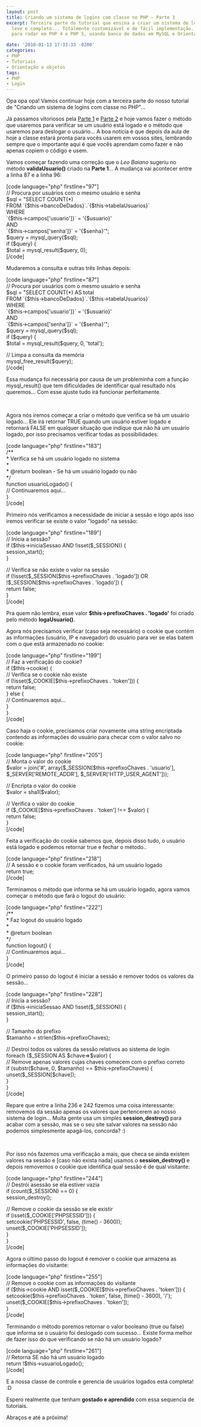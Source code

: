 ```yaml
---
layout: post
title: Criando um sistema de logins com classe no PHP – Parte 3
excerpt: Terceira parte do tutorial que ensina a criar um sistema de login sólido,
  leve e completo... Totalmente customizável e de fácil implementação. Sistema feito
  para rodar em PHP 4 e PHP 5, usando banco de dados em MySQL e Orientação a Objetos.

date: '2010-01-13 17:33:33 -0200'
categories:
- PHP
- Tutoriais
- Orientação a objetos
tags:
- PHP
- Login
---
```

<p>Opa opa opa! Vamos continuar hoje com a terceira parte do nosso tutorial de "Criando um sistema de logins com classe no PHP"...</p>
<p>Já passamos vitoriosos pela <a title="Criando um sistema de logins com classe no PHP - Parte 1" href="http://blog.thiagobelem.net/mysql/criando-um-sistema-de-logins-com-classe-no-php-parte-1/" target="_blank">Parte 1</a> e <a title="Criando um sistema de logins com classe no PHP - Parte 2" href="http://blog.thiagobelem.net/mysql/criando-um-sistema-de-logins-com-classe-no-php-parte-2/" target="_blank">Parte 2</a> e hoje vamos fazer o método que usaremos para verificar se um usuário está logado e o método que usaremos para deslogar o usuário... A boa notícia é que depois da aula de hoje a classe estará pronta para vocês usarem em vossos sites, lembrando sempre que o importante aqui é que vocês aprendam como fazer e não apenas copiem o código e usem.</p>
<p>Vamos começar fazendo uma correção  que o <em>Leo Baiano</em> sugeriu no método <strong>validaUsuario()</strong> criado na <strong>Parte 1</strong>... A mudança vai acontecer entre a linha 87 e a linha 96:</p>
<p>[code language="php" firstline="97"]<br />
		// Procura por usuários com o mesmo usuário e senha<br />
		$sql = &quot;SELECT COUNT(*)<br />
				FROM `{$this-&gt;bancoDeDados}`.`{$this-&gt;tabelaUsuarios}`<br />
				WHERE<br />
					`{$this-&gt;campos['usuario']}` = '{$usuario}'<br />
					AND<br />
					`{$this-&gt;campos['senha']}` = '{$senha}'&quot;;<br />
		$query = mysql_query($sql);<br />
		if ($query) {<br />
			$total = mysql_result($query, 0);<br />
[/code]</p>
<p>Mudaremos a consulta e outras três linhas depois:</p>
<p>[code language="php" firstline="87"]<br />
		// Procura por usuários com o mesmo usuário e senha<br />
		$sql = &quot;SELECT COUNT(*) AS total<br />
				FROM `{$this-&gt;bancoDeDados}`.`{$this-&gt;tabelaUsuarios}`<br />
				WHERE<br />
					`{$this-&gt;campos['usuario']}` = '{$usuario}'<br />
					AND<br />
					`{$this-&gt;campos['senha']}` = '{$senha}'&quot;;<br />
		$query = mysql_query($sql);<br />
		if ($query) {<br />
			$total = mysql_result($query, 0, 'total');</p>
<p>			// Limpa a consulta da memória<br />
			mysql_free_result($query);<br />
[/code]</p>
<p>Essa mudança foi necessária por causa de um probleminha com a função mysql_result() que tem dificuldades de identificar qual resultado nós queremos... Com esse ajuste tudo irá funcionar perfeitamente.</p>
<p>&nbsp;</p>
<p>Agora nós iremos começar a criar o método que verifica se há um usuário logado... Ele irá retornar TRUE quando um usuário estiver logado e retornará FALSE em qualquer situação que indique que não há um usuário logado, por isso precisamos verificar todas as possibilidades:</p>
<p>[code language="php" firstline="183"]<br />
	/**<br />
	 * Verifica se há um usuário logado no sistema<br />
	 *<br />
	 * @return boolean - Se há um usuário logado ou não<br />
	 */<br />
	function usuarioLogado() {<br />
		// Continuaremos aqui...<br />
	}<br />
[/code]</p>
<p>Primeiro nós verificamos a necessidade de iniciar a sessão e lógo após isso iremos verificar se existe o valor "logado" na sessão:</p>
<p>[code language="php" firstline="189"]<br />
		// Inicia a sessão?<br />
		if ($this-&gt;iniciaSessao AND !isset($_SESSION)) {<br />
			session_start();<br />
		}</p>
<p>		// Verifica se não existe o valor na sessão<br />
		if (!isset($_SESSION[$this-&gt;prefixoChaves . 'logado']) OR !$_SESSION[$this-&gt;prefixoChaves . 'logado']) {<br />
			return false;<br />
		}<br />
[/code]</p>
<p>Pra quem não lembra, esse valor <strong>$this-&gt;prefixoChaves . 'logado'</strong> foi criado pelo método <strong>logaUsuario()</strong>.</p>
<p>Agora nós precisamos verificar (caso seja necessário) o cookie que contém as informações (usuário, IP e navegador) do usuário para ver se elas batem com o que está armazenado no cookie:</p>
<p>[code language="php" firstline="199"]<br />
		// Faz a verificação do cookie?<br />
		if ($this-&gt;cookie) {<br />
			// Verifica se o cookie não existe<br />
			if (!isset($_COOKIE[$this-&gt;prefixoChaves . 'token'])) {<br />
				return false;<br />
			} else {<br />
				// Continuaremos aqui...<br />
			}<br />
		}<br />
[/code]</p>
<p>Caso haja o cookie, precisamos criar novamente uma string encriptada contendo as informações do usuário para checar com o valor salvo no cookie:</p>
<p>[code language="php" firstline="205"]<br />
				// Monta o valor do cookie<br />
				$valor = join('#', array($_SESSION[$this-&gt;prefixoChaves . 'usuario'], $_SERVER['REMOTE_ADDR'], $_SERVER['HTTP_USER_AGENT']));</p>
<p>				// Encripta o valor do cookie<br />
				$valor = sha1($valor);</p>
<p>				// Verifica o valor do cookie<br />
				if ($_COOKIE[$this-&gt;prefixoChaves . 'token'] !== $valor) {<br />
					return false;<br />
				}<br />
[/code]</p>
<p>Feita a verificação do cookie sabemos que, depois disso tudo, o usuário está logado e podemos retornar true e fechar o método..</p>
<p>[code language="php" firstline="218"]<br />
		// A sessão e o cookie foram verificados, há um usuário logado<br />
		return true;<br />
[/code]</p>
<p>Terminamos o método que informa se há um usuário logado, agora vamos começar o método que fará o logout do usuário:</p>
<p>[code language="php" firstline="222"]<br />
	/**<br />
	 * Faz logout do usuário logado<br />
	 *<br />
	 * @return boolean<br />
	 */<br />
	function logout() {<br />
		// Continuaremos aqui...<br />
	}<br />
[/code]</p>
<p>O primeiro passo do logout é iniciar a sessão e remover todos os valores da sessão...</p>
<p>[code language="php" firstline="228"]<br />
		// Inicia a sessão?<br />
		if ($this-&gt;iniciaSessao AND !isset($_SESSION)) {<br />
			session_start();<br />
		}</p>
<p>		// Tamanho do prefixo<br />
		$tamanho = strlen($this-&gt;prefixoChaves);</p>
<p>		// Destroi todos os valores da sessão relativos ao sistema de login<br />
		foreach ($_SESSION AS $chave=&gt;$valor) {<br />
			// Remove apenas valores cujas chaves comecem com o prefixo correto<br />
			if (substr($chave, 0, $tamanho) == $this-&gt;prefixoChaves) {<br />
				unset($_SESSION[$chave]);<br />
			}<br />
		}<br />
[/code]</p>
<p>Repare que entre a linha 236 e 242 fizemos uma coisa interessante: removemos da sessão apenas os valores que pertencerem ao nosso sistema de login... Muita gente usa um simples <strong>session_destroy()</strong> para acabar com a sessão, mas se o seu site salvar valores na sessão não podemos simplesmente apagá-los, concorda? :)</p>
<p>&nbsp;</p>
<p>Por isso nós fazemos uma verificação a mais, que checa se ainda existem valores na sessão e [caso não exista nada] usamos o <strong>session_destroy()</strong> e depois removemos o cookie que identifica qual sessão é de qual visitante:</p>
<p>[code language="php" firstline="244"]<br />
		// Destrói asessão se ela estiver vazia<br />
		if (count($_SESSION) == 0) {<br />
			session_destroy();</p>
<p>			// Remove o cookie da sessão se ele existir<br />
			if (isset($_COOKIE['PHPSESSID'])) {<br />
				setcookie('PHPSESSID', false, (time() - 3600));<br />
				unset($_COOKIE['PHPSESSID']);<br />
			}<br />
		}<br />
[/code]</p>
<p>Agora o último passo do logout é remover o cookie que armazena as informações do visitante:</p>
<p>[code language="php" firstline="255"]<br />
		// Remove o cookie com as informações do visitante<br />
		if ($this-&gt;cookie AND isset($_COOKIE[$this-&gt;prefixoChaves . 'token'])) {<br />
			setcookie($this-&gt;prefixoChaves . 'token', false, (time() - 3600), '/');<br />
			unset($_COOKIE[$this-&gt;prefixoChaves . 'token']);<br />
		}<br />
[/code]</p>
<p>Terminando o método poremos retornar o valor booleano (true ou false) que informa se o usuário foi deslogado com sucesso... Existe forma melhor de fazer isso do que verificando se não há um usuário logado?</p>
<p>[code language="php" firstline="261"]<br />
		// Retorna SE não há um usuário logado<br />
		return !$this-&gt;usuarioLogado();<br />
[/code]</p>
<p>E a nossa classe de controle e gerencia de usuários logados está completa! :D</p>
<p>Espero realmente que tenham <strong>gostado e aprendido</strong> com essa sequencia de tutoriais.</p>
<p>Abraços e até a próxima!</p>
